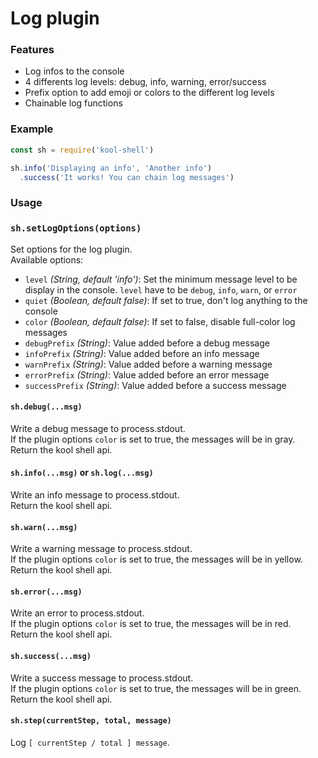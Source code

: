 # Log plugin

### Features
  * Log infos to the console
  * 4 differents log levels: debug, info, warning, error/success
  * Prefix option to add emoji or colors to the different log levels
  * Chainable log functions

### Example
```javascript
const sh = require('kool-shell')

sh.info('Displaying an info', 'Another info')
  .success('It works! You can chain log messages')
```

### Usage

### `sh.setLogOptions(options)`
Set options for the log plugin. <br>
Available options:

* `level` _(String, default 'info')_: Set the minimum message level to be display in the console. `level` have to be `debug`, `info`, `warn`, or `error`
* `quiet` _(Boolean, default false)_: If set to true, don't log anything to the console
* `color` _(Boolean, default false)_: If set to false, disable full-color log messages
* `debugPrefix` _(String)_: Value added before a debug message
* `infoPrefix` _(String)_: Value added before an info message
* `warnPrefix` _(String)_: Value added before a warning message
* `errorPrefix` _(String)_: Value added before an error message
* `successPrefix` _(String)_: Value added before a success message

#### `sh.debug(...msg)`
Write a debug message to process.stdout. <br>
If the plugin options `color` is set to true, the messages will be in gray. <br>
Return the kool shell api.

#### `sh.info(...msg)` or `sh.log(...msg)`
Write an info message to process.stdout. <br>
Return the kool shell api.

#### `sh.warn(...msg)`
Write a warning message to process.stdout. <br>
If the plugin options `color` is set to true, the messages will be in yellow. <br>
Return the kool shell api.

#### `sh.error(...msg)`
Write an error to process.stdout. <br>
If the plugin options `color` is set to true, the messages will be in red. <br>
Return the kool shell api.

#### `sh.success(...msg)`
Write a success message to process.stdout. <br>
If the plugin options `color` is set to true, the messages will be in green. <br>
Return the kool shell api.

#### `sh.step(currentStep, total, message)`
Log `[ currentStep / total ] message`.